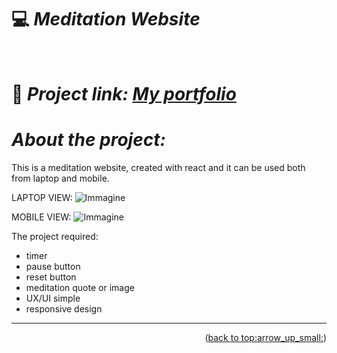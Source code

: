 # :computer: *Meditation Website*

<div id="top"></div>
<br />
<div align="center">
  </a>
  <p align="center">
  </p>
</div>

# :link: *Project link: [My portfolio](https://ila1997.github.io/meditation-website/)*

# *About the project:*
This is a meditation website, created with react and it can be used both from laptop and mobile.

LAPTOP VIEW:
![Immagine](https://i.ibb.co/JnGQcT5/Meditation-screenshot.png)

MOBILE VIEW:
![Immagine](https://i.ibb.co/hBr94c7/Meditation-screenshot-mobile.png)

The project required:

- timer
- pause button
- reset button
- meditation quote or image
- UX/UI simple
- responsive design

______
<p align="right">(<a href="#top">back to top:arrow_up_small:</a>)</p> 